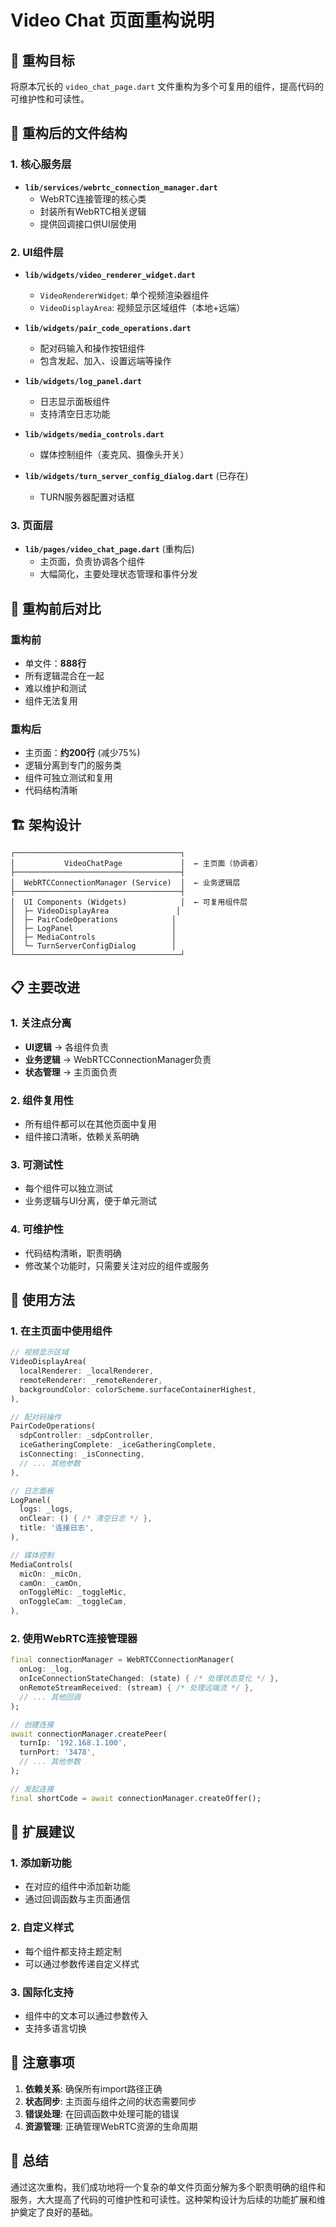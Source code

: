 # Video Chat 页面重构说明

## 🎯 重构目标

将原本冗长的 `video_chat_page.dart` 文件重构为多个可复用的组件，提高代码的可维护性和可读性。

## 📁 重构后的文件结构

### 1. 核心服务层
- **`lib/services/webrtc_connection_manager.dart`**
  - WebRTC连接管理的核心类
  - 封装所有WebRTC相关逻辑
  - 提供回调接口供UI层使用

### 2. UI组件层
- **`lib/widgets/video_renderer_widget.dart`**
  - `VideoRendererWidget`: 单个视频渲染器组件
  - `VideoDisplayArea`: 视频显示区域组件（本地+远端）

- **`lib/widgets/pair_code_operations.dart`**
  - 配对码输入和操作按钮组件
  - 包含发起、加入、设置远端等操作

- **`lib/widgets/log_panel.dart`**
  - 日志显示面板组件
  - 支持清空日志功能

- **`lib/widgets/media_controls.dart`**
  - 媒体控制组件（麦克风、摄像头开关）

- **`lib/widgets/turn_server_config_dialog.dart`** (已存在)
  - TURN服务器配置对话框

### 3. 页面层
- **`lib/pages/video_chat_page.dart`** (重构后)
  - 主页面，负责协调各个组件
  - 大幅简化，主要处理状态管理和事件分发

## 🔄 重构前后对比

### 重构前
- 单文件：**888行**
- 所有逻辑混合在一起
- 难以维护和测试
- 组件无法复用

### 重构后
- 主页面：**约200行** (减少75%)
- 逻辑分离到专门的服务类
- 组件可独立测试和复用
- 代码结构清晰

## 🏗️ 架构设计

```
┌─────────────────────────────────────┐
│           VideoChatPage             │  ← 主页面（协调者）
├─────────────────────────────────────┤
│  WebRTCConnectionManager (Service)  │  ← 业务逻辑层
├─────────────────────────────────────┤
│  UI Components (Widgets)            │  ← 可复用组件层
│  ├─ VideoDisplayArea               │
│  ├─ PairCodeOperations            │
│  ├─ LogPanel                      │
│  ├─ MediaControls                 │
│  └─ TurnServerConfigDialog        │
└─────────────────────────────────────┘
```

## 📋 主要改进

### 1. **关注点分离**
- **UI逻辑** → 各组件负责
- **业务逻辑** → WebRTCConnectionManager负责
- **状态管理** → 主页面负责

### 2. **组件复用性**
- 所有组件都可以在其他页面中复用
- 组件接口清晰，依赖关系明确

### 3. **可测试性**
- 每个组件可以独立测试
- 业务逻辑与UI分离，便于单元测试

### 4. **可维护性**
- 代码结构清晰，职责明确
- 修改某个功能时，只需要关注对应的组件或服务

## 🚀 使用方法

### 1. 在主页面中使用组件
```dart
// 视频显示区域
VideoDisplayArea(
  localRenderer: _localRenderer,
  remoteRenderer: _remoteRenderer,
  backgroundColor: colorScheme.surfaceContainerHighest,
),

// 配对码操作
PairCodeOperations(
  sdpController: _sdpController,
  iceGatheringComplete: _iceGatheringComplete,
  isConnecting: _isConnecting,
  // ... 其他参数
),

// 日志面板
LogPanel(
  logs: _logs,
  onClear: () { /* 清空日志 */ },
  title: '连接日志',
),

// 媒体控制
MediaControls(
  micOn: _micOn,
  camOn: _camOn,
  onToggleMic: _toggleMic,
  onToggleCam: _toggleCam,
),
```

### 2. 使用WebRTC连接管理器
```dart
final connectionManager = WebRTCConnectionManager(
  onLog: _log,
  onIceConnectionStateChanged: (state) { /* 处理状态变化 */ },
  onRemoteStreamReceived: (stream) { /* 处理远端流 */ },
  // ... 其他回调
);

// 创建连接
await connectionManager.createPeer(
  turnIp: '192.168.1.100',
  turnPort: '3478',
  // ... 其他参数
);

// 发起连接
final shortCode = await connectionManager.createOffer();
```

## 🔧 扩展建议

### 1. 添加新功能
- 在对应的组件中添加新功能
- 通过回调函数与主页面通信

### 2. 自定义样式
- 每个组件都支持主题定制
- 可以通过参数传递自定义样式

### 3. 国际化支持
- 组件中的文本可以通过参数传入
- 支持多语言切换

## 📝 注意事项

1. **依赖关系**: 确保所有import路径正确
2. **状态同步**: 主页面与组件之间的状态需要同步
3. **错误处理**: 在回调函数中处理可能的错误
4. **资源管理**: 正确管理WebRTC资源的生命周期

## 🎉 总结

通过这次重构，我们成功地将一个复杂的单文件页面分解为多个职责明确的组件和服务，大大提高了代码的可维护性和可读性。这种架构设计为后续的功能扩展和维护奠定了良好的基础。
